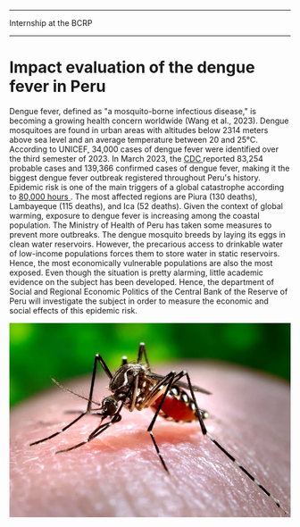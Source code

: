 
---

<p class="pretext">Internship at the BCRP</p>

---
<div class="containerr">
  <div class="text-column">
    <h1 class="prestextarticle">Impact evaluation of the dengue fever in Peru</h1>
    <p class="articletext">
    Dengue fever, defined as "a mosquito-borne infectious disease," is becoming a growing health concern worldwide (Wang et al., 2023). Dengue mosquitoes are found in urban areas with altitudes below 2314 meters above sea level and an average temperature between 20 and 25°C. According to UNICEF, 34,000 cases of dengue fever were identified over the third semester of 2023. In March 2023, the <a href="https://www.cdc.gov/mmwr/volumes/73/wr/mm7304a4_ensp.htm#:~:text=En%20general%2C%20se%20notificaron%20381,%5BCFR%5D%20%3D%200.17%25)">CDC </a>  reported 83,254 probable cases and 139,366 confirmed cases of dengue fever, making it the biggest dengue fever outbreak registered throughout Peru's history. Epidemic risk is one of the main triggers of a global catastrophe according to <a href="https://80000hours.org/podcast/episodes/tom-inglesby-health-security/">80,000 hours </a>. The most affected regions are Piura (130 deaths), Lambayeque (115 deaths), and Ica (52 deaths). Given the context of global warming, exposure to dengue fever is increasing among the coastal population. The Ministry of Health of Peru has taken some measures to prevent more outbreaks. The dengue mosquito breeds by laying its eggs in clean water reservoirs. However, the precarious access to drinkable water of low-income populations forces them to store water in static reservoirs. Hence, the most economically vulnerable populations are also the most exposed. Even though the situation is pretty alarming, little academic evidence on the subject has been developed. Hence, the department of Social and Regional Economic Politics of the Central Bank of the Reserve of Peru will investigate the subject in order to measure the economic and social effects of this epidemic risk. 
      
</div>
  <div class="photo-column">
    <div class="profilepic2">
      <img src="images/dengue.webp?raw=true" alt="dengue" class="profilepic2"/>
    </div>
  </div>
</div>

